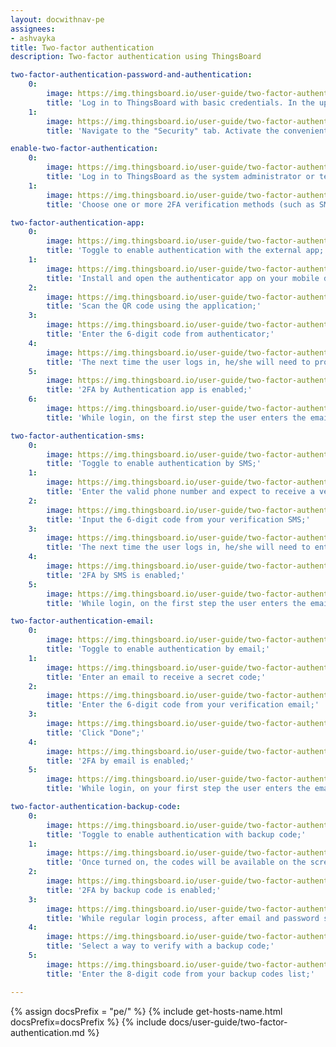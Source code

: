 ```yaml
---
layout: docwithnav-pe
assignees:
- ashvayka
title: Two-factor authentication
description: Two-factor authentication using ThingsBoard

two-factor-authentication-password-and-authentication:
    0:
        image: https://img.thingsboard.io/user-guide/two-factor-authentication/two-factor-authentication-password-and-authentication-1-pe.png
        title: 'Log in to ThingsBoard with basic credentials. In the upper right corner, click on the three dots icon. In the dropdown menu, proceed with "Account";'
    1:
        image: https://img.thingsboard.io/user-guide/two-factor-authentication/two-factor-authentication-password-and-authentication-2-pe.png
        title: 'Navigate to the "Security" tab. Activate the convenient verification method. One can activate multiple providers. Then, save changes.'

enable-two-factor-authentication:
    0:
        image: https://img.thingsboard.io/user-guide/two-factor-authentication/two-factor-authentication-1-pe.png
        title: 'Log in to ThingsBoard as the system administrator or tenant administrator. Navigate to the "Two-factor authentication" page of the "Security" section. If you are logged in as a tenant administrator, uncheck the box labeled "Use system two factor auth settings";'
    1:
        image: https://img.thingsboard.io/user-guide/two-factor-authentication/two-factor-authentication-2-pe.png
        title: 'Choose one or more 2FA verification methods (such as SMS, email, or authenticator app), and set up details like verification message template, verification code lifetime, total allowed time for verification, etc. Save changes to apply the configuration.'

two-factor-authentication-app:
    0:
        image: https://img.thingsboard.io/user-guide/two-factor-authentication/two-factor-authentication-app-1-pe.png
        title: 'Toggle to enable authentication with the external app;'
    1:
        image: https://img.thingsboard.io/user-guide/two-factor-authentication/two-factor-authentication-app-2-pe.png
        title: 'Install and open the authenticator app on your mobile device;'
    2:
        image: https://img.thingsboard.io/user-guide/two-factor-authentication/two-factor-authentication-app-3-pe.png
        title: 'Scan the QR code using the application;'
    3:
        image: https://img.thingsboard.io/user-guide/two-factor-authentication/two-factor-authentication-app-4-pe.png
        title: 'Enter the 6-digit code from authenticator;'
    4:
        image: https://img.thingsboard.io/user-guide/two-factor-authentication/two-factor-authentication-app-5-pe.png
        title: 'The next time the user logs in, he/she will need to provide the code rendered by the application. Click "Done";'
    5:
        image: https://img.thingsboard.io/user-guide/two-factor-authentication/two-factor-authentication-app-6-pe.png
        title: '2FA by Authentication app is enabled;'
    6:
        image: https://img.thingsboard.io/user-guide/two-factor-authentication/two-factor-authentication-app-7-pe.png
        title: 'While login, on the first step the user enters the email and password. Afterward, user should enter the security code from the authenticator app.'

two-factor-authentication-sms:
    0:
        image: https://img.thingsboard.io/user-guide/two-factor-authentication/two-factor-authentication-sms-1-pe.png
        title: 'Toggle to enable authentication by SMS;'
    1:
        image: https://img.thingsboard.io/user-guide/two-factor-authentication/two-factor-authentication-sms-3-pe.png
        title: 'Enter the valid phone number and expect to receive a verification short message;'
    2:
        image: https://img.thingsboard.io/user-guide/two-factor-authentication/two-factor-authentication-sms-4-pe.png
        title: 'Input the 6-digit code from your verification SMS;'
    3:
        image: https://img.thingsboard.io/user-guide/two-factor-authentication/two-factor-authentication-sms-5-pe.png
        title: 'The next time the user logs in, he/she will need to enter the code from SMS. Click "Done";'
    4:
        image: https://img.thingsboard.io/user-guide/two-factor-authentication/two-factor-authentication-sms-6-pe.png
        title: '2FA by SMS is enabled;'
    5:
        image: https://img.thingsboard.io/user-guide/two-factor-authentication/two-factor-authentication-sms-7-pe.png
        title: 'While login, on the first step the user enters the email and password. Afterward, user should enter the security code from your SMS.'

two-factor-authentication-email:
    0:
        image: https://img.thingsboard.io/user-guide/two-factor-authentication/two-factor-authentication-email-1-pe.png
        title: 'Toggle to enable authentication by email;'
    1:
        image: https://img.thingsboard.io/user-guide/two-factor-authentication/two-factor-authentication-email-2-pe.png
        title: 'Enter an email to receive a secret code;'
    2:
        image: https://img.thingsboard.io/user-guide/two-factor-authentication/two-factor-authentication-email-4-pe.png
        title: 'Enter the 6-digit code from your verification email;'
    3:
        image: https://img.thingsboard.io/user-guide/two-factor-authentication/two-factor-authentication-email-5-pe.png
        title: 'Click "Done";'
    4:
        image: https://img.thingsboard.io/user-guide/two-factor-authentication/two-factor-authentication-email-6-pe.png
        title: '2FA by email is enabled;'
    5:
        image: https://img.thingsboard.io/user-guide/two-factor-authentication/two-factor-authentication-email-9-pe.png
        title: 'While login, on your first step the user enters the email and password. Afterward, user should enter the security code from your mailbox.'

two-factor-authentication-backup-code:
    0:
        image: https://img.thingsboard.io/user-guide/two-factor-authentication/two-factor-authentication-backup-code-1-pe.png
        title: 'Toggle to enable authentication with backup code;'
    1:
        image: https://img.thingsboard.io/user-guide/two-factor-authentication/two-factor-authentication-backup-code-2-pe.png
        title: 'Once turned on, the codes will be available on the screen. The user can download them (txt) or print them. Each backup code can be used once;'
    2:
        image: https://img.thingsboard.io/user-guide/two-factor-authentication/two-factor-authentication-backup-code-3-pe.png
        title: '2FA by backup code is enabled;'
    3:
        image: https://img.thingsboard.io/user-guide/two-factor-authentication/two-factor-authentication-backup-code-5-pe.png
        title: 'While regular login process, after email and password step click “Try another way” button;'
    4:
        image: https://img.thingsboard.io/user-guide/two-factor-authentication/two-factor-authentication-backup-code-6-pe.png
        title: 'Select a way to verify with a backup code;'
    5:
        image: https://img.thingsboard.io/user-guide/two-factor-authentication/two-factor-authentication-backup-code-7-pe.png
        title: 'Enter the 8-digit code from your backup codes list;'

---
```


{% assign docsPrefix = "pe/" %}
{% include get-hosts-name.html docsPrefix=docsPrefix %}
{% include docs/user-guide/two-factor-authentication.md %}